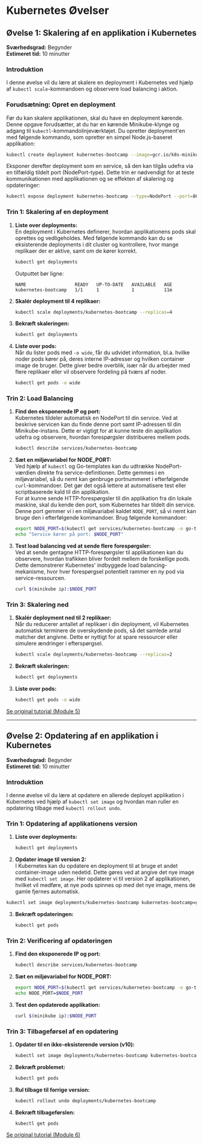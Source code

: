 # Kubernetes Øvelser

## Øvelse 1: Skalering af en applikation i Kubernetes

**Sværhedsgrad:** Begynder  
**Estimeret tid:** 10 minutter

### Introduktion

I denne øvelse vil du lære at skalere en deployment i Kubernetes ved hjælp af `kubectl scale`-kommandoen og observere load balancing i aktion.

### Forudsætning: Opret en deployment

Før du kan skalere applikationen, skal du have en deployment kørende. Denne opgave forudsætter, at du har en kørende Minikube-klynge og adgang til `kubectl`-kommandolinjeværktøjet. Du opretter deployment'en med følgende kommando, som opretter en simpel Node.js-baseret applikation:

```sh
kubectl create deployment kubernetes-bootcamp --image=gcr.io/k8s-minikube/kubernetes-bootcamp:v1
```

Eksponer derefter deployment som en service, så den kan tilgås udefra via en tilfældig tildelt port (NodePort-type). Dette trin er nødvendigt for at teste kommunikationen med applikationen og se effekten af skalering og opdateringer:

```sh
kubectl expose deployment kubernetes-bootcamp --type=NodePort --port=8080
```

### Trin 1: Skalering af en deployment

1. **Liste over deployments:**  
En deployment i Kubernetes definerer, hvordan applikationens pods skal oprettes og vedligeholdes. Med følgende kommando kan du se eksisterende deployments i dit cluster og kontrollere, hvor mange replikaer der er aktive, samt om de kører korrekt.
   ```sh
   kubectl get deployments
   ```
   Outputtet bør ligne:
   ```
   NAME                  READY   UP-TO-DATE   AVAILABLE   AGE
   kubernetes-bootcamp   1/1     1            1           11m
   ```

2. **Skalér deployment til 4 replikaer:**
   ```sh
   kubectl scale deployments/kubernetes-bootcamp --replicas=4
   ```

3. **Bekræft skaleringen:**
   ```sh
   kubectl get deployments
   ```

4. **Liste over pods:**  
Når du lister pods med `-o wide`, får du udvidet information, bl.a. hvilke noder pods kører på, deres interne IP-adresser og hvilken container image de bruger. Dette giver bedre overblik, især når du arbejder med flere replikaer eller vil observere fordeling på tværs af noder.
   ```sh
   kubectl get pods -o wide
   ```

### Trin 2: Load Balancing

1. **Find den eksponerede IP og port:**  
Kubernetes tildeler automatisk en NodePort til din service. Ved at beskrive servicen kan du finde denne port samt IP-adressen til din Minikube-instans. Dette er vigtigt for at kunne teste din applikation udefra og observere, hvordan forespørgsler distribueres mellem pods.
   ```sh
   kubectl describe services/kubernetes-bootcamp
   ```

2. **Sæt en miljøvariabel for NODE_PORT:**  
Ved hjælp af `kubectl` og Go-templates kan du udtrække NodePort-værdien direkte fra service-definitionen. Dette gemmes i en miljøvariabel, så du nemt kan genbruge portnummeret i efterfølgende `curl`-kommandoer. Det gør det også lettere at automatisere test eller scriptbaserede kald til din applikation.  
For at kunne sende HTTP-forespørgsler til din applikation fra din lokale maskine, skal du kende den port, som Kubernetes har tildelt din service. Denne port gemmer vi i en miljøvariabel kaldet `NODE_PORT`, så vi nemt kan bruge den i efterfølgende kommandoer. Brug følgende kommandoer:
   ```sh
   export NODE_PORT=$(kubectl get services/kubernetes-bootcamp -o go-template='{{(index .spec.ports 0).nodePort}}')
   echo "Service kører på port: $NODE_PORT"
   ```

3. **Test load balancing ved at sende flere forespørgsler:**  
Ved at sende gentagne HTTP-forespørgsler til applikationen kan du observere, hvordan trafikken bliver fordelt mellem de forskellige pods. Dette demonstrerer Kubernetes' indbyggede load balancing-mekanisme, hvor hver forespørgsel potentielt rammer en ny pod via service-ressourcen.
   ```sh
   curl $(minikube ip):$NODE_PORT
   ```

### Trin 3: Skalering ned

1. **Skalér deployment ned til 2 replikaer:**  
Når du reducerer antallet af replikaer i din deployment, vil Kubernetes automatisk terminere de overskydende pods, så det samlede antal matcher det angivne. Dette er nyttigt for at spare ressourcer eller simulere ændringer i efterspørgsel.
   ```sh
   kubectl scale deployments/kubernetes-bootcamp --replicas=2
   ```

2. **Bekræft skaleringen:**
   ```sh
   kubectl get deployments
   ```

3. **Liste over pods:**
   ```sh
   kubectl get pods -o wide
   ```

[Se original tutorial (Module 5)](https://minikube.sigs.k8s.io/docs/tutorials/kubernetes_101/module5/)

---

## Øvelse 2: Opdatering af en applikation i Kubernetes

**Sværhedsgrad:** Begynder  
**Estimeret tid:** 10 minutter

### Introduktion

I denne øvelse vil du lære at opdatere en allerede deployet applikation i Kubernetes ved hjælp af `kubectl set image` og hvordan man ruller en opdatering tilbage med `kubectl rollout undo`.

### Trin 1: Opdatering af applikationens version

1. **Liste over deployments:**
   ```sh
   kubectl get deployments
   ```

2. **Opdater image til version 2:**  
I Kubernetes kan du opdatere en deployment til at bruge et andet container-image uden nedetid. Dette gøres ved at angive det nye image med `kubectl set image`. Her opdaterer vi til version 2 af applikationen, hvilket vil medføre, at nye pods spinnes op med det nye image, mens de gamle fjernes automatisk.
```sh
kubectl set image deployments/kubernetes-bootcamp kubernetes-bootcamp=gcr.io/k8s-minikube/kubernetes-bootcamp:v2
```

3. **Bekræft opdateringen:**
   ```sh
   kubectl get pods
   ```

### Trin 2: Verificering af opdateringen

1. **Find den eksponerede IP og port:**
   ```sh
   kubectl describe services/kubernetes-bootcamp
   ```

2. **Sæt en miljøvariabel for NODE_PORT:**
   ```sh
   export NODE_PORT=$(kubectl get services/kubernetes-bootcamp -o go-template='{{(index .spec.ports 0).nodePort}}')
   echo NODE_PORT=$NODE_PORT
   ```

3. **Test den opdaterede applikation:**
   ```sh
   curl $(minikube ip):$NODE_PORT
   ```

### Trin 3: Tilbageførsel af en opdatering

1. **Opdater til en ikke-eksisterende version (v10):**
   ```sh
   kubectl set image deployments/kubernetes-bootcamp kubernetes-bootcamp=gcr.io/k8s-minikube/kubernetes-bootcamp:v10
   ```

2. **Bekræft problemet:**
   ```sh
   kubectl get pods
   ```

3. **Rul tilbage til forrige version:**
   ```sh
   kubectl rollout undo deployments/kubernetes-bootcamp
   ```

4. **Bekræft tilbageførslen:**
   ```sh
   kubectl get pods
   ```

[Se original tutorial (Module 6)](https://minikube.sigs.k8s.io/docs/tutorials/kubernetes_101/module6/)

